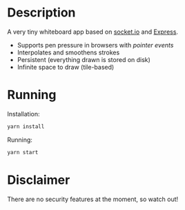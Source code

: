 # Description

A very tiny whiteboard app based on [socket.io](https://socket.io) and [Express](https://expressjs.com).

* Supports pen pressure in browsers with _pointer events_
* Interpolates and smoothens strokes
* Persistent (everything drawn is stored on disk)
* Infinite space to draw (tile-based)

# Running

Installation:
```bash
yarn install
```

Running:
```bash
yarn start
```

# Disclaimer

There are no security features at the moment, so watch out!
